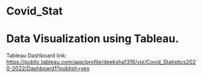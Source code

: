 # Covid_Stat
# Data Visualization using Tableau.
Tableau Dashboard link: https://public.tableau.com/app/profile/deeksha1316/viz/Covid_Statistics2020-2022/Dashboard1?publish=yes
